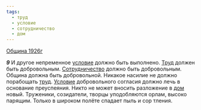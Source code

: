 ```yaml
---
tags:
  - труд
  - условие
  - сотрудничество
  - дом
---
```


[Община 1926г](https://127.0.0.1:4002/agni/1926)

___9___
И другое непременное [условие](../../../tags/#условие) должно быть выполнено. [Труд](../../../tags/#[труд](../../../tags/#труд)) должен быть добровольным. [Сотрудничество](../../../tags/#сотрудничество) должно быть добровольным. Община должна быть добровольной. Никакое насилие не должно порабощать [труд](../../../tags/#труд). [Условие](../../../tags/#условие) добровольного согласия должно лечь в основание преуспеяния. Никто не может вносить разложение в [дом](../../../tags/#дом) новый. Труженики, созидатели, творцы уподобляются орлам, высоко парящим. Только в широком полёте спадает пыль и сор тления.   

